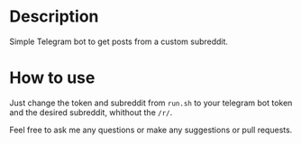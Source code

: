 # Description
Simple Telegram bot to get posts from a custom subreddit.

# How to use
Just change the token and subreddit from `run.sh` to your telegram bot token and the desired subreddit, whithout the `/r/`.


Feel free to ask me any questions or make any suggestions or pull requests.
